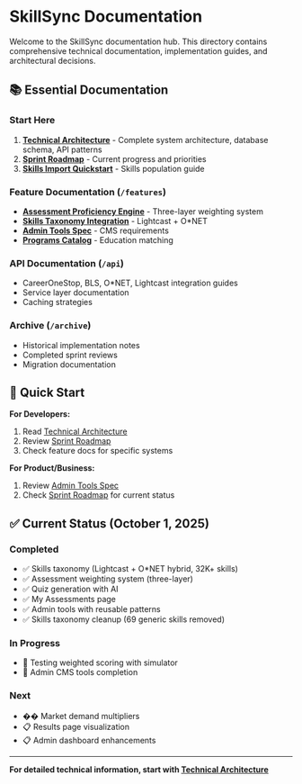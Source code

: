 # SkillSync Documentation

Welcome to the SkillSync documentation hub. This directory contains comprehensive technical documentation, implementation guides, and architectural decisions.

## 📚 Essential Documentation

### Start Here
1. **[Technical Architecture](./skill-sync-technical-architecture.md)** - Complete system architecture, database schema, API patterns
2. **[Sprint Roadmap](./SPRINT_ROADMAP.md)** - Current progress and priorities
3. **[Skills Import Quickstart](./SKILLS_IMPORT_QUICKSTART.md)** - Skills population guide

### Feature Documentation (`/features`)
- **[Assessment Proficiency Engine](./features/assessment-proficiency-engine.md)** - Three-layer weighting system
- **[Skills Taxonomy Integration](./features/skills_taxonomy_api_integration_plan.md)** - Lightcast + O*NET
- **[Admin Tools Spec](./features/skillsync_admin_tools_spec.md)** - CMS requirements
- **[Programs Catalog](./features/programs-catalog-implementation-plan.md)** - Education matching

### API Documentation (`/api`)
- CareerOneStop, BLS, O*NET, Lightcast integration guides
- Service layer documentation
- Caching strategies

### Archive (`/archive`)
- Historical implementation notes
- Completed sprint reviews
- Migration documentation

## 🚀 Quick Start

**For Developers:**
1. Read [Technical Architecture](./skill-sync-technical-architecture.md)
2. Review [Sprint Roadmap](./SPRINT_ROADMAP.md)
3. Check feature docs for specific systems

**For Product/Business:**
1. Review [Admin Tools Spec](./features/skillsync_admin_tools_spec.md)
2. Check [Sprint Roadmap](./SPRINT_ROADMAP.md) for current status

## ✅ Current Status (October 1, 2025)

### Completed
- ✅ Skills taxonomy (Lightcast + O*NET hybrid, 32K+ skills)
- ✅ Assessment weighting system (three-layer)
- ✅ Quiz generation with AI
- ✅ My Assessments page
- ✅ Admin tools with reusable patterns
- ✅ Skills taxonomy cleanup (69 generic skills removed)

### In Progress
- 🔄 Testing weighted scoring with simulator
- 🔄 Admin CMS tools completion

### Next
- �� Market demand multipliers
- 📋 Results page visualization
- 📋 Admin dashboard enhancements

---

**For detailed technical information, start with [Technical Architecture](./skill-sync-technical-architecture.md)**

